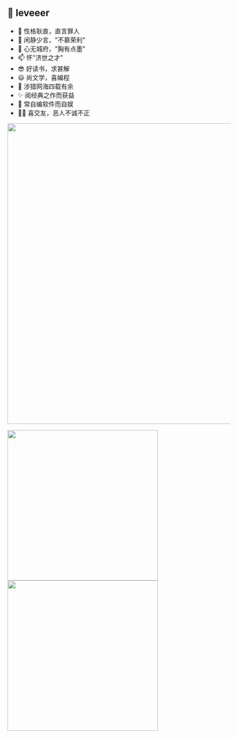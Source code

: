 ## 👋 leveeer
- 👀 性格耿直，直言罪人
- 🌱 闲静少言，"不慕荣利"
- 💞️ 心无城府，"胸有点墨"
- 📫 怀"济世之才"
- 😎 好读书，求甚解
- 😃 尚文学，喜编程
- 🎈 涉猎网海四载有余
- ✨ 阅经典之作而获益
- 👏 常自编软件而自娱
- 🏃‍♂️ 喜交友，恶人不诚不正

<a href="https://github.com/leveeer">
  <img align="center" width="680px" src="https://github-profile-trophy.vercel.app/?username=leveeer&column=7&theme=onedark"/>
</a>


<a href="https://github.com/leveeer">
  <p align="left">
    <img width="340px" src="https://github-readme-stats.vercel.app/api?username=leveeer&theme=vue-dark&count_private=true&show_icons=true">
    <img width="340px" src="https://github-readme-stats.vercel.app/api/top-langs/?username=leveeer&theme=vue-dark&layout=compact">
  </p>
</a>
